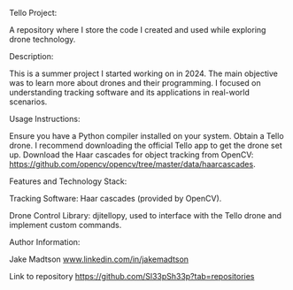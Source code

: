 Tello Project:

A repository where I store the code I created and used while exploring drone technology.

Description:

This is a summer project I started working on in 2024. The main objective was to learn more about drones and their programming. I focused on understanding tracking software and its applications in real-world scenarios.

Usage Instructions:

Ensure you have a Python compiler installed on your system.
Obtain a Tello drone.
I recommend downloading the official Tello app to get the drone set up.
Download the Haar cascades for object tracking from OpenCV:
    https://github.com/opencv/opencv/tree/master/data/haarcascades.

Features and Technology Stack:
    
Tracking Software: Haar cascades (provided by OpenCV).

Drone Control Library: djitellopy, used to interface with the Tello drone and implement custom commands.

Author Information:

Jake Madtson
www.linkedin.com/in/jakemadtson

Link to repository
https://github.com/Sl33pSh33p?tab=repositories 



